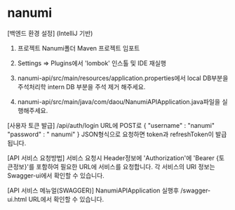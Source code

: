 # nanumi

[백엔드 환경 설정]
(IntelliJ 기반)
1. 프로젝트 Nanumi폴더 Maven 프로젝트 임포트

2. Settings => Plugins에서 'lombok' 인스톨 및 IDE 재실행

3. nanumi-api/src/main/resources/application.properties에서 local DB부분을 주석처리학 intern DB 부분을 주석 제거 해주세요.

4. nanumi-api/src/main/java/com/daou/NanumiAPIApplication.java파일을 실행해주세요.


[사용자 토큰 발급]
/api/auth/login URL에 POST로
{
	"username" : "nanumi"
	"password" : " nanumi"
}
JSON형식으로 요청하면 token과 refreshToken이 발급됩니다.


[API 서비스 요청방법]
서비스 요청시 Header정보에 'Authorization'에 'Bearer {토큰정보}'를 포함하여 필요한 URL에 서비스를 요청합니다.
각 서비스의 URI 정보는 Swagger-ui에서 확인할 수 있습니다.


[API 서비스 메뉴얼(SWAGGER)]
NanumiAPIApplication 실행후 /swagger-ui.html URL에서 확인할 수 있습니다.



